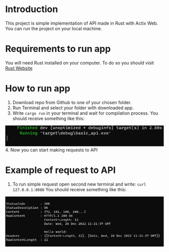 # Introduction

This project is simple implementation of API made in Rust with Actix Web. You can run the project on your local machine.

# Requirements to run app

You will need Rust installed on your computer. To do so you should visit [Rust Website](https://doc.rust-lang.org/book/ch01-01-installation.html)

# How to run app

1. Download repo from Github to one of your chosen folder.
2. Run Terminal and select your folder with downloaded app.
3. Write `cargo run` in your terminal and wait for compilation process. 
You should receive something like this: 
<img src="./readme_files/run.JPG" alt="run">
4. Now you can start making requests to API

# Example of request to API

1. To run simple request open second new terminal and write: `curl 127.0.0.1:8080`
You should receive something like this:
<img src="./readme_files/terminal-response.JPG" alt="resonse">
